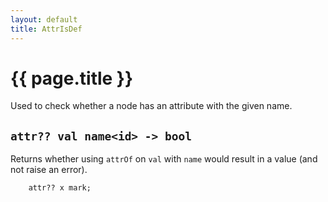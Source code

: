 ```yaml
---
layout: default
title: AttrIsDef
---
```

# {{ page.title }}

Used to check whether a node has an attribute with the given name.

## `attr?? val name<id> -> bool`

Returns whether using `attrOf` on `val` with `name` would result in a value (and not raise an error).

```
    attr?? x mark;
```